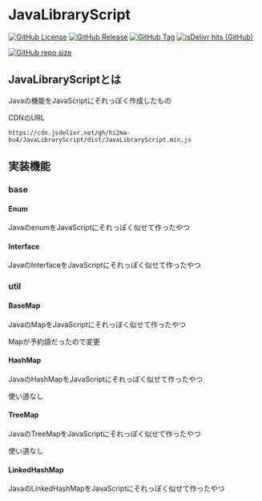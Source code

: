 # JavaLibraryScript

[![GitHub License](https://img.shields.io/github/license/hi2ma-bu4/JavaLibraryScript)](https://github.com/hi2ma-bu4/JavaLibraryScript/blob/main/LICENSE)
[![GitHub Release](https://img.shields.io/github/v/release/hi2ma-bu4/JavaLibraryScript?label=latest)](https://github.com/hi2ma-bu4/JavaLibraryScript/releases/latest)
[![GitHub Tag](https://img.shields.io/github/v/tag/hi2ma-bu4/JavaLibraryScript?label=newest)](https://github.com/hi2ma-bu4/JavaLibraryScript/releases)
[![jsDelivr hits (GitHub)](https://img.shields.io/jsdelivr/gh/hy/hi2ma-bu4/JavaLibraryScript?logo=jsdelivr&logoColor=%23fff)](https://cdn.jsdelivr.net/gh/hi2ma-bu4/JavaLibraryScript/index.js)

[![GitHub repo size](https://img.shields.io/github/repo-size/hi2ma-bu4/JavaLibraryScript)](https://github.com/hi2ma-bu4/JavaLibraryScript)

## JavaLibraryScriptとは

Javaの機能をJavaScriptにそれっぽく作成したもの


CDNのURL

```url
https://cdn.jsdelivr.net/gh/hi2ma-bu4/JavaLibraryScript/dist/JavaLibraryScript.min.js
```


## 実装機能

### base

#### Enum

JavaのenumをJavaScriptにそれっぽく似せて作ったやつ

#### Interface

JavaのInterfaceをJavaScriptにそれっぽく似せて作ったやつ


### util

#### BaseMap

JavaのMapをJavaScriptにそれっぽく似せて作ったやつ

Mapが予約語だったので変更

#### HashMap

JavaのHashMapをJavaScriptにそれっぽく似せて作ったやつ

使い道なし

#### TreeMap

JavaのTreeMapをJavaScriptにそれっぽく似せて作ったやつ

使い道なし

#### LinkedHashMap

JavaのLinkedHashMapをJavaScriptにそれっぽく似せて作ったやつ

